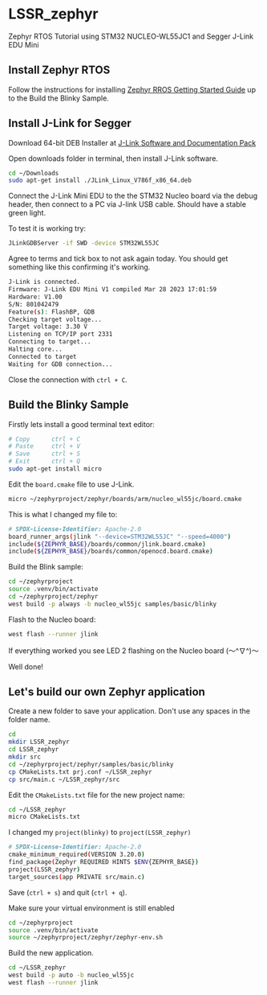 # LSSR_zephyr

Zephyr RTOS Tutorial using STM32 NUCLEO-WL55JC1 and Segger J-Link EDU Mini

## Install Zephyr RTOS

Follow the instructions for installing [Zephyr RROS Getting Started Guide](https://docs.zephyrproject.org/latest/develop/getting_started/index.html) up to the Build the Blinky Sample.

## Install J-Link for Segger

Download 64-bit DEB Installer at [J-Link Software and Documentation Pack](https://www.segger.com/downloads/jlink/#J-LinkSoftwareAndDocumentationPack)

Open downloads folder in terminal, then install J-Link software.

```sh
cd ~/Downloads
sudo apt-get install ./JLink_Linux_V786f_x86_64.deb
```

Connect the J-Link Mini EDU to the the STM32 Nucleo board via the debug header, then connect to a PC via J-link USB cable. Should have a stable green light.

To test it is working try:

```sh
JLinkGDBServer -if SWD -device STM32WL55JC
```

Agree to terms and tick box to not ask again today. You should get something like this confirming it's working.

```sh
J-Link is connected.
Firmware: J-Link EDU Mini V1 compiled Mar 28 2023 17:01:59
Hardware: V1.00
S/N: 801042479
Feature(s): FlashBP, GDB
Checking target voltage...
Target voltage: 3.30 V
Listening on TCP/IP port 2331
Connecting to target...
Halting core...
Connected to target
Waiting for GDB connection...
```

Close the connection with `ctrl + C`.

## Build the Blinky Sample

Firstly lets install a good terminal text editor:

```sh
# Copy      ctrl + C 
# Paste     ctrl + V
# Save      ctrl + S
# Exit      ctrl + Q
sudo apt-get install micro
```

Edit the `board.cmake` file to use J-Link.

```sh
micro ~/zephyrproject/zephyr/boards/arm/nucleo_wl55jc/board.cmake

```

This is what I changed my file to:

```sh
# SPDX-License-Identifier: Apache-2.0
board_runner_args(jlink "--device=STM32WL55JC" "--speed=4000")
include(${ZEPHYR_BASE}/boards/common/jlink.board.cmake)
include(${ZEPHYR_BASE}/boards/common/openocd.board.cmake)

```

Build the Blink sample:

```sh
cd ~/zephyrproject
source .venv/bin/activate
cd ~/zephyrproject/zephyr
west build -p always -b nucleo_wl55jc samples/basic/blinky
```

Flash to the Nucleo board:

```sh
west flash --runner jlink
```

If everything worked you see LED 2 flashing on the Nucleo board (〜^∇^)〜

Well done!

## Let's build our own Zephyr application

Create a new folder to save your application. Don't use any spaces in the folder name.

```sh
cd
mkdir LSSR_zephyr 
cd LSSR_zephyr
mkdir src
cd ~/zephyrproject/zephyr/samples/basic/blinky
cp CMakeLists.txt prj.conf ~/LSSR_zephyr
cp src/main.c ~/LSSR_zephyr/src
```

Edit the `CMakeLists.txt` file for the new project name:

```sh
cd ~/LSSR_zephyr
micro CMakeLists.txt
```

I changed my `project(blinky)` to `project(LSSR_zephyr)`

```sh
# SPDX-License-Identifier: Apache-2.0
cmake_minimum_required(VERSION 3.20.0)
find_package(Zephyr REQUIRED HINTS $ENV{ZEPHYR_BASE})
project(LSSR_zephyr)
target_sources(app PRIVATE src/main.c)
```

Save (`ctrl + s`) and quit (`ctrl + q`).

Make sure your virtual environment is still enabled

```sh
cd ~/zephyrproject
source .venv/bin/activate
source ~/zephyrproject/zephyr/zephyr-env.sh
```

Build the new application.

```sh
cd ~/LSSR_zephyr
west build -p auto -b nucleo_wl55jc
west flash --runner jlink
```
